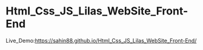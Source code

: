 # Html_Css_JS_Lilas_WebSite_Front-End
Live_Demo:https://sahin88.github.io/Html_Css_JS_Lilas_WebSite_Front-End/
